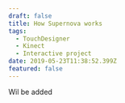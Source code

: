 ```yaml
---
draft: false
title: How Supernova works
tags:
  - TouchDesigner
  - Kinect
  - Interactive project
date: 2019-05-23T11:38:52.399Z
featured: false
---
```

Wil be added
